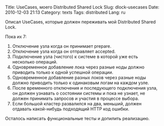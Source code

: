 Title: UseCases, моего Distributed Shared Lock
Slug: dlock-usecases
Date: 2010-12-03 21:13
Category: texts
Tags: distributed
Lang: ru

Описал UseCases, которые должен переживать мой Distributed Shared Lock.

Пока их 7:

1. Отключение узла когда он принимает prepare.
2. Отключение узла когда он отправляет accepted.
3. Подключение узла (чистого) к системе в которой уже есть несколько операций.
4. Одновременное добавление лока через разные ноды должно приводить только к одной успешной операции.
5. Одновременное добавление разных локов через разные ноды должно приводить только к одинаковым логам на каждом узле.
6. После временного отключения и последующего подключения узла, он должен узнавать о состоянии системы и пока не узнает, не должен принимать запросов и участия в процессе выбора.
7. Если большой кластер развалился на два, меньший, должен отдавать какой-нибудь подходящий HTTP код ошибки.

Осталось написать функциональные тесты и допилить реализацию.

